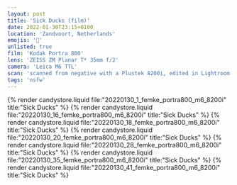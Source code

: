 ```yaml
---
layout: post
title: 'Sick Ducks (film)'
date: 2022-01-30T23:15+0100
location: 'Zandvoort, Netherlands'
emojis: '🔞'
unlisted: true
film: 'Kodak Portra 800'
lens: 'ZEISS ZM Planar T* 35mm f/2'
camera: 'Leica M6 TTL'
scan: 'scanned from negative with a Plustek 8200i, edited in Lightroom'
tags: 'nsfw'
---
```


{% render candystore.liquid file:"20220130_1_femke_portra800_m6_8200i" title:"Sick Ducks" %}
{% render candystore.liquid file:"20220130_16_femke_portra800_m6_8200i" title:"Sick Ducks" %}
{% render candystore.liquid file:"20220130_18_femke_portra800_m6_8200i" title:"Sick Ducks" %}
{% render candystore.liquid file:"20220130_20_femke_portra800_m6_8200i" title:"Sick Ducks" %}
{% render candystore.liquid file:"20220130_28_femke_portra800_m6_8200i" title:"Sick Ducks" %}
{% render candystore.liquid file:"20220130_35_femke_portra800_m6_8200i" title:"Sick Ducks" %}
{% render candystore.liquid file:"20220130_41_femke_portra800_m6_8200i" title:"Sick Ducks" %}
